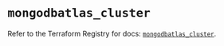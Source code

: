 # `mongodbatlas_cluster`

Refer to the Terraform Registry for docs: [`mongodbatlas_cluster`](https://registry.terraform.io/providers/mongodb/mongodbatlas/1.39.0/docs/resources/cluster).
